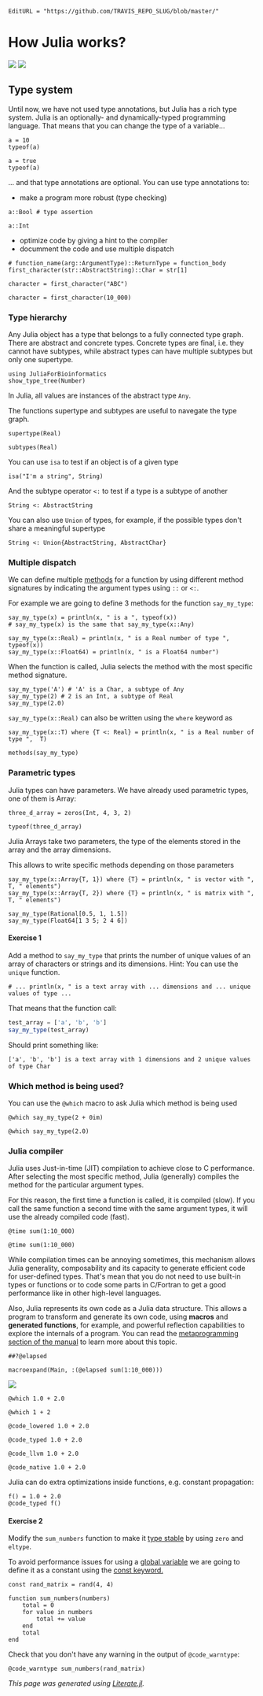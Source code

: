 ```@meta
EditURL = "https://github.com/TRAVIS_REPO_SLUG/blob/master/"
```

# How Julia works?

[![](https://mybinder.org/badge_logo.svg)](https://mybinder.org/v2/gh/TRAVIS_REPO_SLUG/gh-pages?filepath=TRAVIS_TAG/notebooks/04_HowJuliaWorks.ipynb)
[![](https://img.shields.io/badge/show-nbviewer-579ACA.svg)](https://nbviewer.jupyter.org/github/TRAVIS_REPO_SLUG/blob/gh-pages/TRAVIS_TAG/notebooks/04_HowJuliaWorks.ipynb)

## Type system

Until now, we have not used type annotations, but Julia has a rich type system.
Julia is an optionally- and dynamically-typed programming language. That means
that you can change the type of a variable...

```@example 04_HowJuliaWorks
a = 10
typeof(a)
```

```@example 04_HowJuliaWorks
a = true
typeof(a)
```

... and that type annotations are optional. You can use type annotations to:
 - make a program more robust (type checking)

```@example 04_HowJuliaWorks
a::Bool # type assertion
```

```@example 04_HowJuliaWorks
a::Int
```

 - optimize code by giving a hint to the compiler
 - documment the code and use multiple dispatch

```@example 04_HowJuliaWorks
# function_name(arg::ArgumentType)::ReturnType = function_body
first_character(str::AbstractString)::Char = str[1]
```

```@example 04_HowJuliaWorks
character = first_character("ABC")
```

```@example 04_HowJuliaWorks
character = first_character(10_000)
```

### Type hierarchy

Any Julia object has a type that belongs to a fully connected type graph.
There are abstract and concrete types. Concrete types are final, i.e. they
cannot have subtypes, while abstract types can have multiple subtypes but
only one supertype.

```@example 04_HowJuliaWorks
using JuliaForBioinformatics
show_type_tree(Number)
```

In Julia, all values are instances of the abstract type `Any`.

The functions supertype and subtypes are useful to navegate the type graph.

```@example 04_HowJuliaWorks
supertype(Real)
```

```@example 04_HowJuliaWorks
subtypes(Real)
```

You can use `isa` to test if an object is of a given type

```@example 04_HowJuliaWorks
isa("I'm a string", String)
```

And the subtype operator `<:` to test if a type is a subtype of another

```@example 04_HowJuliaWorks
String <: AbstractString
```

You can also use `Union` of types, for example, if the possible types don't
share a meaningful supertype

```@example 04_HowJuliaWorks
String <: Union{AbstractString, AbstractChar}
```

### Multiple dispatch

We can define multiple [methods](https://docs.julialang.org/en/v1/manual/methods/#Methods-1)
for a function by using different method signatures by indicating the argument
types using `::` or `<:`.

For example we are going to define 3 methods for the function `say_my_type`:

```@example 04_HowJuliaWorks
say_my_type(x) = println(x, " is a ", typeof(x))
# say_my_type(x) is the same that say_my_type(x::Any)

say_my_type(x::Real) = println(x, " is a Real number of type ",  typeof(x))
say_my_type(x::Float64) = println(x, " is a Float64 number")
```

When the function is called, Julia selects the method with the most specific
method signature.

```@example 04_HowJuliaWorks
say_my_type('A') # 'A' is a Char, a subtype of Any
say_my_type(2) # 2 is an Int, a subtype of Real
say_my_type(2.0)
```

`say_my_type(x::Real)` can also be written using the `where` keyword as

```@example 04_HowJuliaWorks
say_my_type(x::T) where {T <: Real} = println(x, " is a Real number of type ",  T)
```

```@example 04_HowJuliaWorks
methods(say_my_type)
```

### Parametric types

Julia types can have parameters. We have already used parametric types, one
of them is Array:

```@example 04_HowJuliaWorks
three_d_array = zeros(Int, 4, 3, 2)
```

```@example 04_HowJuliaWorks
typeof(three_d_array)
```

Julia Arrays take two parameters, the type of the elements stored in the array
and the array dimensions.

This allows to write specific methods depending on those parameters

```@example 04_HowJuliaWorks
say_my_type(x::Array{T, 1}) where {T} = println(x, " is vector with ",  T, " elements")
say_my_type(x::Array{T, 2}) where {T} = println(x, " is matrix with ",  T, " elements")
```

```@example 04_HowJuliaWorks
say_my_type(Rational[0.5, 1, 1.5])
say_my_type(Float64[1 3 5; 2 4 6])
```

#### Exercise 1

Add a method to `say_my_type` that prints the number of unique values of an
array of characters or strings and its dimensions. Hint: You can use the
`unique` function.

```@example 04_HowJuliaWorks
# ... println(x, " is a text array with ... dimensions and ... unique values of type ...
```

That means that the function call:
```julia
test_array = ['a', 'b', 'b']
say_my_type(test_array)
```
Should print something like:
```
['a', 'b', 'b'] is a text array with 1 dimensions and 2 unique values of type Char
```

### Which method is being used?

You can use the `@which` macro to ask Julia which method is being used

```@example 04_HowJuliaWorks
@which say_my_type(2 + 0im)
```

```@example 04_HowJuliaWorks
@which say_my_type(2.0)
```

### Julia compiler

Julia uses Just-in-time (JIT) compilation to achieve close to C performance.
After selecting the most specific method, Julia (generally) compiles the
method for the particular argument types.

For this reason, the first time a function is called, it is compiled (slow).
If you call the same function a second time with the same argument types, it
will use the already compiled code (fast).

```@example 04_HowJuliaWorks
@time sum(1:10_000)
```

```@example 04_HowJuliaWorks
@time sum(1:10_000)
```

While compilation times can be annoying sometimes, this mechanism allows
Julia generality, composability and its capacity to generate efficient code
for user-defined types. That's mean that you do not need to use built-in
types or functions or to code some parts in C/Fortran to get a good
performance like in other high-level languages.


Also, Julia represents its own code as a Julia data structure. This allows a
program to transform and generate its own code, using **macros** and
**generated functions**, for example, and powerful reflection capabilities
to explore the internals of a program. You can read the
[metaprogramming section of the manual](https://docs.julialang.org/en/v1/manual/metaprogramming/)
to learn more about this topic.

```@example 04_HowJuliaWorks
##?@elapsed
```

```@example 04_HowJuliaWorks
macroexpand(Main, :(@elapsed sum(1:10_000)))
```

![](JuliaCompiler.png)

```@example 04_HowJuliaWorks
@which 1.0 + 2.0
```

```@example 04_HowJuliaWorks
@which 1 + 2
```

```@example 04_HowJuliaWorks
@code_lowered 1.0 + 2.0
```

```@example 04_HowJuliaWorks
@code_typed 1.0 + 2.0
```

```@example 04_HowJuliaWorks
@code_llvm 1.0 + 2.0
```

```@example 04_HowJuliaWorks
@code_native 1.0 + 2.0
```

Julia can do extra optimizations inside functions, e.g. constant propagation:

```@example 04_HowJuliaWorks
f() = 1.0 + 2.0
@code_typed f()
```

#### Exercise 2

Modify the `sum_numbers` function to make it
[type stable](https://docs.julialang.org/en/v1/manual/performance-tips/#Write-%22type-stable%22-functions-1)
by using `zero` and `eltype`.

To avoid performance issues for using a
[global variable](https://docs.julialang.org/en/v1/manual/performance-tips/index.html#Avoid-global-variables-1)
we are going to define it as a constant using the
[const keyword.](https://docs.julialang.org/en/v1/base/base/#const)

```@example 04_HowJuliaWorks
const rand_matrix = rand(4, 4)
```

```@example 04_HowJuliaWorks
function sum_numbers(numbers)
    total = 0
    for value in numbers
        total += value
    end
    total
end
```

Check that you don't have any warning in the output of `@code_warntype`:

```@example 04_HowJuliaWorks
@code_warntype sum_numbers(rand_matrix)
```

*This page was generated using [Literate.jl](https://github.com/fredrikekre/Literate.jl).*

